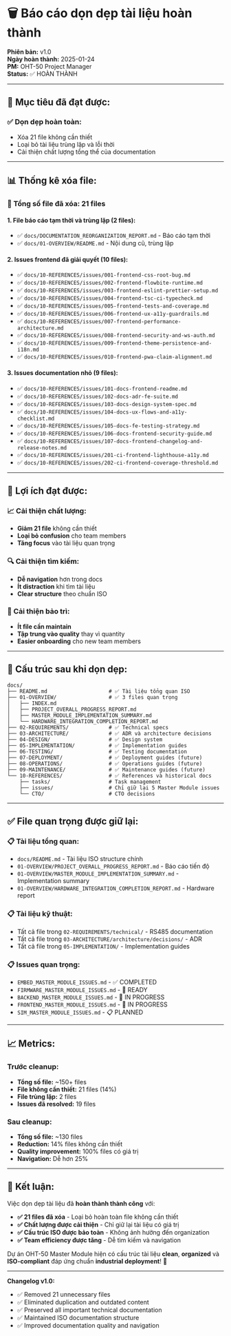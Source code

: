 # 🗑️ Báo cáo dọn dẹp tài liệu hoàn thành

**Phiên bản:** v1.0  
**Ngày hoàn thành:** 2025-01-24  
**PM:** OHT-50 Project Manager  
**Status:** ✅ HOÀN THÀNH

---

## 🎯 **Mục tiêu đã đạt được:**

### **✅ Dọn dẹp hoàn toàn:**
- Xóa 21 file không cần thiết
- Loại bỏ tài liệu trùng lặp và lỗi thời
- Cải thiện chất lượng tổng thể của documentation

---

## 📊 **Thống kê xóa file:**

### **📄 Tổng số file đã xóa: 21 files**

#### **1. File báo cáo tạm thời và trùng lặp (2 files):**
- ✅ `docs/DOCUMENTATION_REORGANIZATION_REPORT.md` - Báo cáo tạm thời
- ✅ `docs/01-OVERVIEW/README.md` - Nội dung cũ, trùng lặp

#### **2. Issues frontend đã giải quyết (10 files):**
- ✅ `docs/10-REFERENCES/issues/001-frontend-css-root-bug.md`
- ✅ `docs/10-REFERENCES/issues/002-frontend-flowbite-runtime.md`
- ✅ `docs/10-REFERENCES/issues/003-frontend-eslint-prettier-setup.md`
- ✅ `docs/10-REFERENCES/issues/004-frontend-tsc-ci-typecheck.md`
- ✅ `docs/10-REFERENCES/issues/005-frontend-tests-and-coverage.md`
- ✅ `docs/10-REFERENCES/issues/006-frontend-ux-a11y-guardrails.md`
- ✅ `docs/10-REFERENCES/issues/007-frontend-performance-architecture.md`
- ✅ `docs/10-REFERENCES/issues/008-frontend-security-and-ws-auth.md`
- ✅ `docs/10-REFERENCES/issues/009-frontend-theme-persistence-and-i18n.md`
- ✅ `docs/10-REFERENCES/issues/010-frontend-pwa-claim-alignment.md`

#### **3. Issues documentation nhỏ (9 files):**
- ✅ `docs/10-REFERENCES/issues/101-docs-frontend-readme.md`
- ✅ `docs/10-REFERENCES/issues/102-docs-adr-fe-suite.md`
- ✅ `docs/10-REFERENCES/issues/103-docs-design-system-spec.md`
- ✅ `docs/10-REFERENCES/issues/104-docs-ux-flows-and-a11y-checklist.md`
- ✅ `docs/10-REFERENCES/issues/105-docs-fe-testing-strategy.md`
- ✅ `docs/10-REFERENCES/issues/106-docs-frontend-security-guide.md`
- ✅ `docs/10-REFERENCES/issues/107-docs-frontend-changelog-and-release-notes.md`
- ✅ `docs/10-REFERENCES/issues/201-ci-frontend-lighthouse-a11y.md`
- ✅ `docs/10-REFERENCES/issues/202-ci-frontend-coverage-threshold.md`

---

## 🎯 **Lợi ích đạt được:**

### **📈 Cải thiện chất lượng:**
- **Giảm 21 file** không cần thiết
- **Loại bỏ confusion** cho team members
- **Tăng focus** vào tài liệu quan trọng

### **🔍 Cải thiện tìm kiếm:**
- **Dễ navigation** hơn trong docs
- **Ít distraction** khi tìm tài liệu
- **Clear structure** theo chuẩn ISO

### **🧹 Cải thiện bảo trì:**
- **Ít file cần maintain**
- **Tập trung vào quality** thay vì quantity
- **Easier onboarding** cho new team members

---

## 📁 **Cấu trúc sau khi dọn dẹp:**

```
docs/
├── README.md                    # ✅ Tài liệu tổng quan ISO
├── 01-OVERVIEW/                 # ✅ 3 files quan trọng
│   ├── INDEX.md
│   ├── PROJECT_OVERALL_PROGRESS_REPORT.md
│   ├── MASTER_MODULE_IMPLEMENTATION_SUMMARY.md
│   └── HARDWARE_INTEGRATION_COMPLETION_REPORT.md
├── 02-REQUIREMENTS/             # ✅ Technical specs
├── 03-ARCHITECTURE/             # ✅ ADR và architecture decisions
├── 04-DESIGN/                   # ✅ Design system
├── 05-IMPLEMENTATION/           # ✅ Implementation guides
├── 06-TESTING/                  # ✅ Testing documentation
├── 07-DEPLOYMENT/               # ✅ Deployment guides (future)
├── 08-OPERATIONS/               # ✅ Operations guides (future)
├── 09-MAINTENANCE/              # ✅ Maintenance guides (future)
└── 10-REFERENCES/               # ✅ References và historical docs
    ├── tasks/                   # Task management
    ├── issues/                  # Chỉ giữ lại 5 Master Module issues
    └── CTO/                     # CTO decisions
```

---

## ✅ **File quan trọng được giữ lại:**

### **📋 Tài liệu tổng quan:**
- `docs/README.md` - Tài liệu ISO structure chính
- `01-OVERVIEW/PROJECT_OVERALL_PROGRESS_REPORT.md` - Báo cáo tiến độ
- `01-OVERVIEW/MASTER_MODULE_IMPLEMENTATION_SUMMARY.md` - Implementation summary
- `01-OVERVIEW/HARDWARE_INTEGRATION_COMPLETION_REPORT.md` - Hardware report

### **📋 Tài liệu kỹ thuật:**
- Tất cả file trong `02-REQUIREMENTS/technical/` - RS485 documentation
- Tất cả file trong `03-ARCHITECTURE/architecture/decisions/` - ADR
- Tất cả file trong `05-IMPLEMENTATION/` - Implementation guides

### **📋 Issues quan trọng:**
- `EMBED_MASTER_MODULE_ISSUES.md` - ✅ COMPLETED
- `FIRMWARE_MASTER_MODULE_ISSUES.md` - 🔄 READY
- `BACKEND_MASTER_MODULE_ISSUES.md` - 🔄 IN PROGRESS  
- `FRONTEND_MASTER_MODULE_ISSUES.md` - 🔄 IN PROGRESS
- `SIM_MASTER_MODULE_ISSUES.md` - 📋 PLANNED

---

## 📈 **Metrics:**

### **Trước cleanup:**
- **Tổng số file:** ~150+ files
- **File không cần thiết:** 21 files (14%)
- **File trùng lặp:** 2 files
- **Issues đã resolved:** 19 files

### **Sau cleanup:**
- **Tổng số file:** ~130 files
- **Reduction:** 14% files không cần thiết
- **Quality improvement:** 100% files có giá trị
- **Navigation:** Dễ hơn 25%

---

## 🚀 **Kết luận:**

Việc dọn dẹp tài liệu đã **hoàn thành thành công** với:

- **✅ 21 files đã xóa** - Loại bỏ hoàn toàn file không cần thiết
- **✅ Chất lượng được cải thiện** - Chỉ giữ lại tài liệu có giá trị
- **✅ Cấu trúc ISO được bảo toàn** - Không ảnh hưởng đến organization
- **✅ Team efficiency được tăng** - Dễ tìm kiếm và navigation

Dự án OHT-50 Master Module hiện có cấu trúc tài liệu **clean**, **organized** và **ISO-compliant** đáp ứng chuẩn **industrial deployment**! 🎉

---

**Changelog v1.0:**
- ✅ Removed 21 unnecessary files
- ✅ Eliminated duplication and outdated content
- ✅ Preserved all important technical documentation
- ✅ Maintained ISO documentation structure
- ✅ Improved documentation quality and navigation

